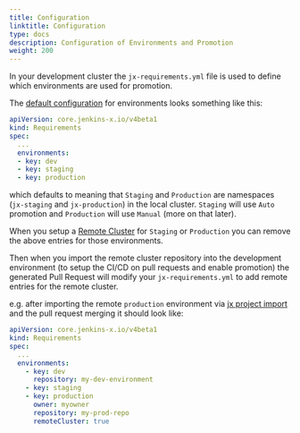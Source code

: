```yaml
---
title: Configuration
linktitle: Configuration
type: docs
description: Configuration of Environments and Promotion
weight: 200
---
```


In your development cluster the `jx-requirements.yml` file is used to define which environments are used for promotion.

The [default configuration](https://github.com/jx3-gitops-repositories/jx3-kubernetes/blob/master/jx-requirements.yml#L18) for environments looks something like this:

```yaml
apiVersion: core.jenkins-x.io/v4beta1
kind: Requirements
spec:
  ...
  environments:
  - key: dev
  - key: staging
  - key: production
```

which defaults to meaning that `Staging` and `Production` are namespaces (`jx-staging` and `jx-production`) in the local cluster. `Staging` will use `Auto` promotion and `Production` will use `Manual` (more on that later).


When you setup a [Remote Cluster](/v3/admin/guides/multi-cluster/) for `Staging` or `Production`  you can remove the above entries for those environments.

Then when you import the remote cluster repository into the development environment (to setup the CI/CD on pull requests and enable promotion) the generated Pull Request will modify your `jx-requirements.yml` to add remote entries for the remote cluster.

e.g. after importing the remote `production` environment via [jx project import](https://github.com/jenkins-x/jx-project/blob/master/docs/cmd/project_import.md) and the pull request merging it should look like: 

```yaml 
apiVersion: core.jenkins-x.io/v4beta1
kind: Requirements
spec:
  ...
  environments:
    - key: dev
      repository: my-dev-environment
    - key: staging
    - key: production
      owner: myowner
      repository: my-prod-repo
      remoteCluster: true
``` 


